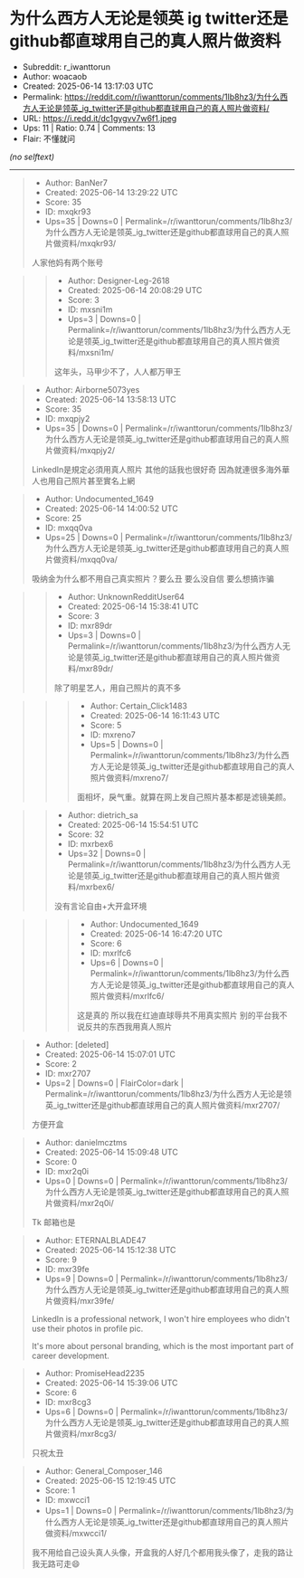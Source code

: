 # 为什么西方人无论是领英 ig twitter还是github都直球用自己的真人照片做资料

- Subreddit: r_iwanttorun
- Author: woacaob
- Created: 2025-06-14 13:17:03 UTC
- Permalink: https://reddit.com/r/iwanttorun/comments/1lb8hz3/为什么西方人无论是领英_ig_twitter还是github都直球用自己的真人照片做资料/
- URL: https://i.redd.it/dc1gygvv7w6f1.jpeg
- Ups: 11 | Ratio: 0.74 | Comments: 13
- Flair: 不懂就问

_(no selftext)_

---

> - Author: BanNer7
> - Created: 2025-06-14 13:29:22 UTC
> - Score: 35
> - ID: mxqkr93
> - Ups=35 | Downs=0 | Permalink=/r/iwanttorun/comments/1lb8hz3/为什么西方人无论是领英_ig_twitter还是github都直球用自己的真人照片做资料/mxqkr93/
>
> 人家他妈有两个账号

>> - Author: Designer-Leg-2618
>> - Created: 2025-06-14 20:08:29 UTC
>> - Score: 3
>> - ID: mxsni1m
>> - Ups=3 | Downs=0 | Permalink=/r/iwanttorun/comments/1lb8hz3/为什么西方人无论是领英_ig_twitter还是github都直球用自己的真人照片做资料/mxsni1m/
>>
>> 这年头，马甲少不了，人人都万甲王

> - Author: Airborne5073yes
> - Created: 2025-06-14 13:58:13 UTC
> - Score: 35
> - ID: mxqpjy2
> - Ups=35 | Downs=0 | Permalink=/r/iwanttorun/comments/1lb8hz3/为什么西方人无论是领英_ig_twitter还是github都直球用自己的真人照片做资料/mxqpjy2/
>
> LinkedIn是規定必須用真人照片 其他的話我也很好奇 因為就連很多海外華人也用自己照片甚至實名上網

> - Author: Undocumented_1649
> - Created: 2025-06-14 14:00:52 UTC
> - Score: 25
> - ID: mxqq0va
> - Ups=25 | Downs=0 | Permalink=/r/iwanttorun/comments/1lb8hz3/为什么西方人无论是领英_ig_twitter还是github都直球用自己的真人照片做资料/mxqq0va/
>
> 吸纳金为什么都不用自己真实照片？要么丑 要么没自信 要么想搞诈骗

>> - Author: UnknownRedditUser64
>> - Created: 2025-06-14 15:38:41 UTC
>> - Score: 3
>> - ID: mxr89dr
>> - Ups=3 | Downs=0 | Permalink=/r/iwanttorun/comments/1lb8hz3/为什么西方人无论是领英_ig_twitter还是github都直球用自己的真人照片做资料/mxr89dr/
>>
>> 除了明星艺人，用自己照片的真不多

>>> - Author: Certain_Click1483
>>> - Created: 2025-06-14 16:11:43 UTC
>>> - Score: 5
>>> - ID: mxreno7
>>> - Ups=5 | Downs=0 | Permalink=/r/iwanttorun/comments/1lb8hz3/为什么西方人无论是领英_ig_twitter还是github都直球用自己的真人照片做资料/mxreno7/
>>>
>>> 面相坏，戾气重。就算在网上发自己照片基本都是滤镜美颜。

>> - Author: dietrich_sa
>> - Created: 2025-06-14 15:54:51 UTC
>> - Score: 32
>> - ID: mxrbex6
>> - Ups=32 | Downs=0 | Permalink=/r/iwanttorun/comments/1lb8hz3/为什么西方人无论是领英_ig_twitter还是github都直球用自己的真人照片做资料/mxrbex6/
>>
>> 没有言论自由+大开盒环境

>>> - Author: Undocumented_1649
>>> - Created: 2025-06-14 16:47:20 UTC
>>> - Score: 6
>>> - ID: mxrlfc6
>>> - Ups=6 | Downs=0 | Permalink=/r/iwanttorun/comments/1lb8hz3/为什么西方人无论是领英_ig_twitter还是github都直球用自己的真人照片做资料/mxrlfc6/
>>>
>>> 这是真的 所以我在红迪直球辱共不用真实照片 别的平台我不说反共的东西我用真人照片

> - Author: [deleted]
> - Created: 2025-06-14 15:07:01 UTC
> - Score: 2
> - ID: mxr2707
> - Ups=2 | Downs=0 | FlairColor=dark | Permalink=/r/iwanttorun/comments/1lb8hz3/为什么西方人无论是领英_ig_twitter还是github都直球用自己的真人照片做资料/mxr2707/
>
> 方便开盒

> - Author: danielmcztms
> - Created: 2025-06-14 15:09:48 UTC
> - Score: 0
> - ID: mxr2q0i
> - Ups=0 | Downs=0 | Permalink=/r/iwanttorun/comments/1lb8hz3/为什么西方人无论是领英_ig_twitter还是github都直球用自己的真人照片做资料/mxr2q0i/
>
> Tk 邮箱也是

> - Author: ETERNALBLADE47
> - Created: 2025-06-14 15:12:38 UTC
> - Score: 9
> - ID: mxr39fe
> - Ups=9 | Downs=0 | Permalink=/r/iwanttorun/comments/1lb8hz3/为什么西方人无论是领英_ig_twitter还是github都直球用自己的真人照片做资料/mxr39fe/
>
> LinkedIn is a professional network, I won't hire employees who didn't use their photos in profile pic.
> 
> It's more about personal branding, which is the most important part of career development.

> - Author: PromiseHead2235
> - Created: 2025-06-14 15:39:06 UTC
> - Score: 6
> - ID: mxr8cg3
> - Ups=6 | Downs=0 | Permalink=/r/iwanttorun/comments/1lb8hz3/为什么西方人无论是领英_ig_twitter还是github都直球用自己的真人照片做资料/mxr8cg3/
>
> 只祝太丑

> - Author: General_Composer_146
> - Created: 2025-06-15 12:19:45 UTC
> - Score: 1
> - ID: mxwcci1
> - Ups=1 | Downs=0 | Permalink=/r/iwanttorun/comments/1lb8hz3/为什么西方人无论是领英_ig_twitter还是github都直球用自己的真人照片做资料/mxwcci1/
>
> 我不用给自己设头真人头像，开盒我的人好几个都用我头像了，走我的路让我无路可走😄
